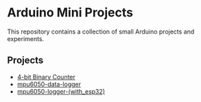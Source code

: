# Arduino Mini Projects

This repository contains a collection of small Arduino projects and experiments.

## Projects

- [4-bit Binary Counter](4-bit-binary-counter/)
- [mpu6050-data-logger](mpu6050-data-logger/)
- [mpu6050-logger-(with_esp32)](mpu6050-logger-(with_esp32)/)
